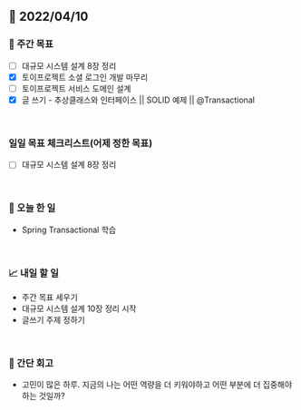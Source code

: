 ## 📅 2022/04/10


### 👏 주간 목표

- [ ] 대규모 시스템 설계 8장 정리
- [x] 토이프로젝트 소셜 로그인 개발 마무리
- [ ] 토이프로젝트 서비스 도메인 설계
- [x] 글 쓰기 - 추상클래스와 인터페이스 || SOLID 예제 || @Transactional   

<br/>

### 일일 목표 체크리스트(어제 정한 목표)

- [ ] 대규모 시스템 설계 8장 정리

<br/>

### 💯 오늘 한 일

- Spring Transactional 학습

<br/>

### 📈 내일 할 일

- 주간 목표 세우기
- 대규모 시스템 설계 10장 정리 시작
- 글쓰기 주제 정하기

<br/>

### 🤔 간단 회고

- 고민이 많은 하루. 지금의 나는 어떤 역량을 더 키워야하고 어떤 부분에 더 집중해야하는 것일까?




 




 








